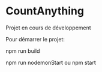 CountAnything
====

Projet en cours de développement

Pour démarrer le projet:

npm run build

npm run nodemonStart
ou
npm start